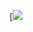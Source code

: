 

[![](https://github.com/oshayjackson/oshayjackson/assets/137127572/2475ac57-f851-423c-b912-3e0ce5d046ae)

